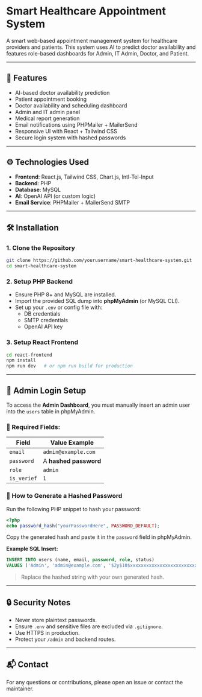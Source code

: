 
# Smart Healthcare Appointment System

A smart web-based appointment management system for healthcare providers and patients. This system uses AI to predict doctor availability and features role-based dashboards for Admin, IT Admin, Doctor, and Patient.

---

## 🚀 Features

- AI-based doctor availability prediction
- Patient appointment booking
- Doctor availability and scheduling dashboard
- Admin and IT admin panel
- Medical report generation
- Email notifications using PHPMailer + MailerSend
- Responsive UI with React + Tailwind CSS
- Secure login system with hashed passwords

---

## ⚙️ Technologies Used

- **Frontend**: React.js, Tailwind CSS, Chart.js, Intl-Tel-Input
- **Backend**: PHP
- **Database**: MySQL
- **AI**: OpenAI API (or custom logic)
- **Email Service**: PHPMailer + MailerSend SMTP

---

## 🛠️ Installation

### 1. Clone the Repository

```bash
git clone https://github.com/yourusername/smart-healthcare-system.git
cd smart-healthcare-system
```

### 2. Setup PHP Backend

- Ensure PHP 8+ and MySQL are installed.
- Import the provided SQL dump into **phpMyAdmin** (or MySQL CLI).
- Set up your `.env` or config file with:
  - DB credentials
  - SMTP credentials
  - OpenAI API key

### 3. Setup React Frontend

```bash
cd react-frontend
npm install
npm run dev   # or npm run build for production
```

---

## 👤 Admin Login Setup

To access the **Admin Dashboard**, you must manually insert an admin user into the `users` table in phpMyAdmin.

### 🔐 Required Fields:

| Field        | Value Example             |
|--------------|---------------------------|
| `email`      | `admin@example.com`       |
| `password`   | A **hashed password**     |
| `role`       | `admin`                   |
| `is_verief`  |  `1`           |

### 🔧 How to Generate a Hashed Password

Run the following PHP snippet to hash your password:

```php
<?php
echo password_hash("yourPasswordHere", PASSWORD_DEFAULT);
```

Copy the generated hash and paste it in the `password` field in phpMyAdmin.

**Example SQL Insert:**

```sql
INSERT INTO users (name, email, password, role, status)
VALUES ('Admin', 'admin@example.com', '$2y$10$xxxxxxxxxxxxxxxxxxxxxxxxxxxxxxxxxxxxxxxxxxxxxxxxxxx', 'admin', 'active');
```

> Replace the hashed string with your own generated hash.

---

## 🔒 Security Notes

- Never store plaintext passwords.
- Ensure `.env` and sensitive files are excluded via `.gitignore`.
- Use HTTPS in production.
- Protect your `/admin` and backend routes.


---

## 📬 Contact

For any questions or contributions, please open an issue or contact the maintainer.
